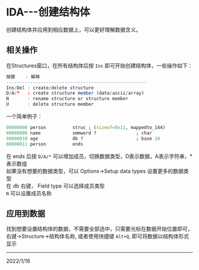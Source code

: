 # IDA---创建结构体

创建结构体并应用到相应数据上，可以更好理解数据含义。  

## 相关操作
在Structures窗口，在所有结构体后按 `Ins` 即可开始创建结构体，一些操作如下：  
```r
按键    : 解释
-----------------------------------------------------
Ins/Del : create/delete structure
D/A/*   : create structure member (data/ascii/array)
N       : rename structure or structure member
U       : delete structure member
```

一个简单例子：  
```r
00000000 person          struc ; (sizeof=0x11, mappedto_144)
00000000 name            xmmword ?               ; char
00000010 age             db ?                    ; base 10
00000011 person          ends
```
在 ends 后按 `D/A/*` 可以增加成员，切换数据类型，D表示数据，A表示字符串，*表示数组  
如果没有想要的数据类型，可以 Options->Setup data types 设置更多的数据类型  
在 db 右键， Field type 可以选择成员类型  
`N` 可以设置成员名称  


## 应用到数据
找到想要设置结构体的数据，不需要全部选中，只需要光标在数据开始位置即可，  
右键->Structure->结构体名称, 或者使用快捷键 `Alt+Q`, 即可将数据以结构体形式显示  


---
2022/1/16  
